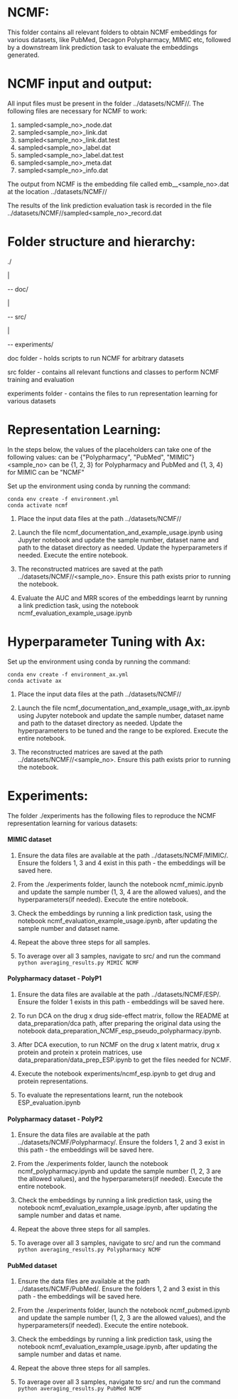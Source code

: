 NCMF:
=====

This folder contains all relevant folders to obtain NCMF embeddings for various datasets, like PubMed, Decagon Polypharmacy, MIMIC etc, followed by a downstream link prediction task to evaluate the embeddings generated.

NCMF input and output:
=====================
All input files must be present in the folder ../datasets/NCMF/<dataset>/. The following files are necessary for NCMF to work:
1. sampled<sample_no>_node.dat
2. sampled<sample_no>_link.dat
3. sampled<sample_no>_link.dat.test
4. sampled<sample_no>_label.dat
5. sampled<sample_no>_label.dat.test
6. sampled<sample_no>_meta.dat
7. sampled<sample_no>_info.dat

The output from NCMF is the embedding file called emb_<dataset>_<sample_no>.dat at the location ../datasets/NCMF/<dataset>/

The results of the link prediction evaluation task is recorded in the file ../datasets/NCMF/<dataset>/sampled<sample_no>_record.dat

Folder structure and hierarchy:
===============================

./

|

 -- doc/ 

|

-- src/

|

-- experiments/

doc folder - holds scripts to run NCMF for arbitrary datasets

src folder - contains all relevant functions and classes to perform NCMF training and evaluation

experiments folder - contains the files to run representation learning for various datasets

Representation Learning:
========================

In the steps below, the values of the placeholders can take one of the following values:
<dataset> can be {"Polypharmacy", "PubMed", "MIMIC"}
<sample_no> can be {1, 2, 3} for Polypharmacy and PubMed and {1, 3, 4} for MIMIC
<algorithm> can be "NCMF"

Set up the environment using conda by running the command:

```
conda env create -f environment.yml
conda activate ncmf
```

1. Place the input data files at the path ../datasets/NCMF/<dataset>/

2. Launch the file ncmf_documentation_and_example_usage.ipynb using Jupyter notebook and update the sample number, dataset name and path to the dataset directory as needed. Update the hyperparameters if needed. Execute the entire notebook.

3. The reconstructed matrices are saved at the path ../datasets/NCMF/<dataset>/<sample_no>. Ensure this path exists prior to running the notebook.

4. Evaluate the AUC and MRR scores of the embeddings learnt by running a link prediction task, using the notebook ncmf_evaluation_example_usage.ipynb

Hyperparameter Tuning with Ax:
==============================

Set up the environment using conda by running the command:

```
conda env create -f environment_ax.yml
conda activate ax
```

1. Place the input data files at the path ../datasets/NCMF/<dataset>/

2. Launch the file ncmf_documentation_and_example_usage_with_ax.ipynb using Jupyter notebook and update the sample number, dataset name and path to the dataset directory as needed. Update the hyperparameters to be tuned and the range to be explored. Execute the entire notebook.

3. The reconstructed matrices are saved at the path ../datasets/NCMF/<dataset>/<sample_no>. Ensure this path exists prior to running the notebook.

Experiments:
===========

The folder ./experiments has the following files to reproduce the NCMF representation learning for various datasets:

#### MIMIC dataset

1. Ensure the data files are available at the path ../datasets/NCMF/MIMIC/. Ensure the folders 1, 3 and 4 exist in this path - the embeddings will be saved here.

2. From the ./experiments folder, launch the notebook ncmf_mimic.ipynb and update the sample number (1, 3, 4 are the allowed values), and the hyperparameters(if needed). Execute the entire notebook.

3. Check the embeddings by running a link prediction task, using the notebook ncmf_evaluation_example_usage.ipynb, after updating the sample number and dataset name.

4. Repeat the above three steps for all samples.

5. To average over all 3 samples, navigate to src/ and run the command
`python averaging_results.py MIMIC NCMF`

#### Polypharmacy dataset - PolyP1

1. Ensure the data files are available at the path ../datasets/NCMF/ESP/. Ensure the folder 1 exists in this path - embeddings will be saved here.

2. To run DCA on the drug x drug side-effect matrix, follow the README at data_preparation/dca path, after preparing the original data using the notebook data_preparation_NCMF_esp_pseudo_polypharmacy.ipynb.

3. After DCA execution, to run NCMF on the drug x latent matrix, drug x protein and protein x protein matrices, use data_preparation/data_prep_ESP.ipynb to get the files needed for NCMF.

4. Execute the notebook experiments/ncmf_esp.ipynb to get drug and protein representations.

5. To evaluate the representations learnt, run the notebook ESP_evaluation.ipynb

#### Polypharmacy dataset - PolyP2

1. Ensure the data files are available at the path ../datasets/NCMF/Polypharmacy/. Ensure the folders 1, 2 and 3 exist in this path - the embeddings will be saved here.

2. From the ./experiments folder, launch the notebook ncmf_polypharmacy.ipynb and update the sample number (1, 2, 3 are the allowed values),  and the hyperparameters(if needed). Execute the entire notebook.

3. Check the embeddings by running a link prediction task, using the notebook ncmf_evaluation_example_usage.ipynb, after updating the sample number and datas
et name.

4. Repeat the above three steps for all samples.

5. To average over all 3 samples, navigate to src/ and run the command
`python averaging_results.py Polypharmacy NCMF`

#### PubMed dataset

1. Ensure the data files are available at the path ../datasets/NCMF/PubMed/. Ensure the folders 1, 2 and 3 exist in this path - the embeddings will be saved here.

2. From the ./experiments folder, launch the notebook ncmf_pubmed.ipynb and update the sample number (1, 2, 3 are the allowed values),  and the hyperparameters(if needed). Execute the entire notebook.

3. Check the embeddings by running a link prediction task, using the notebook ncmf_evaluation_example_usage.ipynb, after updating the sample number and datas
et name.

4. Repeat the above three steps for all samples.

5. To average over all 3 samples, navigate to src/ and run the command
`python averaging_results.py PubMed NCMF`

